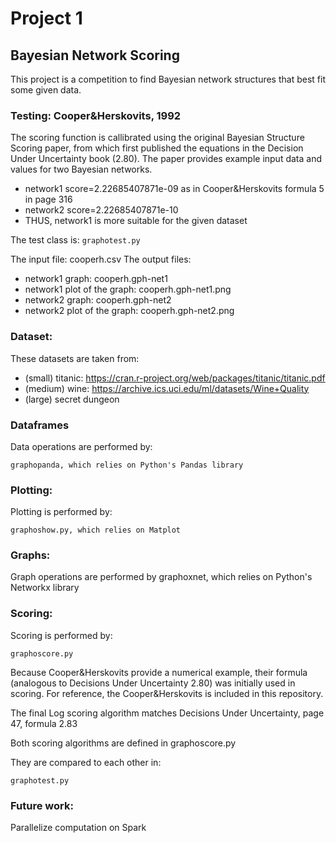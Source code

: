 # Project 1

## Bayesian Network Scoring
This project is a competition to find Bayesian network structures that best fit some given data.

### Testing: Cooper&Herskovits, 1992
The scoring function is callibrated using the original Bayesian Structure Scoring paper, from which first published the
equations in the Decision Under Uncertainty book (2.80).  The paper provides example input data and values for
two Bayesian networks.

- network1 score=2.22685407871e-09 as in Cooper&Herskovits formula 5 in page 316
- network2 score=2.22685407871e-10
- THUS, network1 is more suitable for the given dataset

The test class is: 
``
graphotest.py
``

The input file: cooperh.csv
The output files:
- network1 graph: cooperh.gph-net1
- network1 plot of the graph: cooperh.gph-net1.png
- network2 graph: cooperh.gph-net2
- network2 plot of the graph: cooperh.gph-net2.png


### Dataset:
These datasets are taken from:
- (small) titanic: https://cran.r-project.org/web/packages/titanic/titanic.pdf
- (medium) wine: https://archive.ics.uci.edu/ml/datasets/Wine+Quality
- (large) secret dungeon

### Dataframes
Data operations are performed by: 

``
graphopanda, which relies on Python's Pandas library
``

### Plotting:
Plotting is performed by:
 
``
graphoshow.py, which relies on Matplot
``

### Graphs:
Graph operations are performed by graphoxnet, which relies on Python's Networkx library

### Scoring:

Scoring is performed by: 

``
graphoscore.py
``

Because Cooper&Herskovits provide a numerical example, their formula (analogous to Decisions Under Uncertainty
2.80) was initially used in scoring.  For reference, the Cooper&Herskovits is included in this repository.

The final Log scoring algorithm matches Decisions Under Uncertainty, page 47, formula 2.83

Both scoring algorithms are defined in graphoscore.py

They are compared to each other in: 

``
graphotest.py
``


### Future work:
Parallelize computation on Spark





